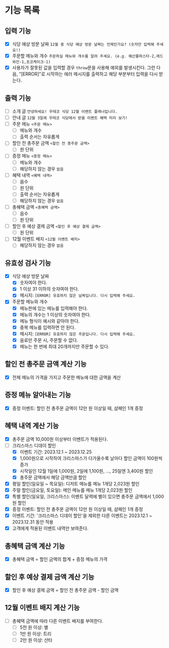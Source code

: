 # 기능 목록

## 입력 기능

- [x] 식당 예상 방문 날짜 `12월 중 식당 예상 방문 날짜는 언제인가요? (숫자만 입력해 주세요!)`
- [x] 주문할 메뉴와 개수 `주문하실 메뉴와 개수를 알려 주세요. (e.g. 해산물파스타-2,레드와인-1,초코케이크-1)`
- [x] 사용자가 잘못된 값을 입력할 경우 `throw`문을 사용해 예외를 발생시킨다. 그런 다음, "[ERROR]"로 시작하는 에러 메시지를 출력하고 해당 부분부터 입력을 다시 받는다.

## 출력 기능

- [ ] 소개 글 `안녕하세요! 우테코 식당 12월 이벤트 플래너입니다.`
- [ ] 안내 글 `12월 3일에 우테코 식당에서 받을 이벤트 혜택 미리 보기!`
- [ ] 주문 메뉴 `<주문 메뉴>`
  - [ ] 메뉴와 개수
  - [ ] 출력 순서는 자유롭게
- [ ] 할인 전 총주문 금액 `<할인 전 총주문 금액>`
  - [ ] 원 단위
- [ ] 증정 메뉴 `<증정 메뉴>`
  - [ ] 메뉴와 개수
  - [ ] 해당하지 않는 경우 `없음`
- [ ] 혜택 내역 `<혜택 내역>`
  - [ ] 음수
  - [ ] 원 단위
  - [ ] 출력 순서는 자유롭게
  - [ ] 해당하지 않는 경우 `없음`
- [ ] 총혜택 금액 `<총혜택 금액>`
  - [ ] 음수
  - [ ] 원 단위
- [ ] 할인 후 예상 결제 금액 `<할인 후 예상 결제 금액>`
  - [ ] 원 단위
- [ ] 12월 이벤트 배지 `<12월 이벤트 배지>`
  - [ ] 해당하지 않는 경우 `없음`

## 유효성 검사 기능

- [x] 식당 예상 방문 날짜
  - [x] 숫자여야 한다.
  - [x] 1 이상 31 이하의 숫자여야 한다.
  - [x] 메시지: `[ERROR] 유효하지 않은 날짜입니다. 다시 입력해 주세요.`
- [x] 주문할 메뉴와 개수
  - [x] 메뉴판에 있는 메뉴를 입력해야 한다.
  - [x] 메뉴의 개수는 1 이상의 숫자여야 한다.
  - [x] 메뉴 형식이 예시와 같아야 한다.
  - [x] 중복 메뉴를 입력하면 안 된다.
  - [x] 메시지: `[ERROR] 유효하지 않은 주문입니다. 다시 입력해 주세요.`
  - [x] 음료만 주문 시, 주문할 수 없다.
  - [x] 메뉴는 한 번에 최대 20개까지만 주문할 수 있다.

## 할인 전 총주문 금액 계산 기능

- [x] 전체 메뉴의 가격을 가지고 주문한 메뉴에 대한 금액을 계산

## 증정 메뉴 알아내는 기능

- [x] 증정 이벤트: 할인 전 총주문 금액이 12만 원 이상일 때, 샴페인 1개 증정

## 혜택 내역 계산 기능

- [x] 총주문 금액 10,000원 이상부터 이벤트가 적용된다.
- [ ] 크리스마스 디데이 할인
  - [x] 이벤트 기간: 2023.12.1 ~ 2023.12.25
  - [x] 1,000원으로 시작하여 크리스마스가 다가올수록 날마다 할인 금액이 100원씩 증가
  - [x] 시작일인 12월 1일에 1,000원, 2일에 1,100원, ..., 25일엔 3,400원 할인
  - [x] 총주문 금액에서 해당 금액만큼 할인
- [x] 평일 할인(일요일 ~ 목요일): 디저트 메뉴를 메뉴 1개당 2,023원 할인
- [x] 주말 할인(금요일, 토요일): 메인 메뉴를 메뉴 1개당 2,023원 할인
- [x] 특별 할인(일요일, 크리스마스): 이벤트 달력에 별이 있으면 총주문 금액에서 1,000원 할인
- [x] 증정 이벤트: 할인 전 총주문 금액이 12만 원 이상일 때, 샴페인 1개 증정
- [x] 이벤트 기간: '크리스마스 디데이 할인'을 제외한 다른 이벤트는 2023.12.1 ~ 2023.12.31 동안 적용
- [x] 고객에게 적용된 이벤트 내역만 보여준다.

## 총혜택 금액 계산 기능

- [x] 총혜택 금액 = 할인 금액의 합계 + 증정 메뉴의 가격

## 할인 후 예상 결제 금액 계산 기능

- [x] 할인 후 예상 결제 금액 = 할인 전 총주문 금액 - 할인 금액

## 12월 이벤트 배지 계산 기능

- [ ] 총혜택 금액에 따라 다른 이벤트 배지를 부여한다.
  - [ ] 5천 원 이상: 별
  - [ ] 1만 원 이상: 트리
  - [ ] 2만 원 이상: 산타
